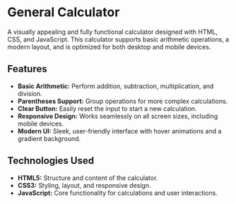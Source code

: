 # General Calculator

A visually appealing and fully functional calculator designed with HTML, CSS, and JavaScript. This calculator supports basic arithmetic operations, a modern layout, and is optimized for both desktop and mobile devices.

## Features

- **Basic Arithmetic:** Perform addition, subtraction, multiplication, and division.
- **Parentheses Support:** Group operations for more complex calculations.
- **Clear Button:** Easily reset the input to start a new calculation.
- **Responsive Design:** Works seamlessly on all screen sizes, including mobile devices.
- **Modern UI:** Sleek, user-friendly interface with hover animations and a gradient background.

## Technologies Used

- **HTML5:** Structure and content of the calculator.
- **CSS3:** Styling, layout, and responsive design.
- **JavaScript:** Core functionality for calculations and user interactions.
